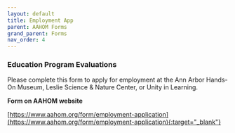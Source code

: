```yaml
---
layout: default
title: Employment App
parent: AAHOM Forms
grand_parent: Forms
nav_order: 4
---
```


### Education Program Evaluations


Please complete this form to apply for employment at the Ann Arbor Hands-On Museum, Leslie Science & Nature Center, or Unity in Learning.

**Form on AAHOM website**

[https://www.aahom.org/form/employment-application](https://www.aahom.org/form/employment-application){:target="_blank"}